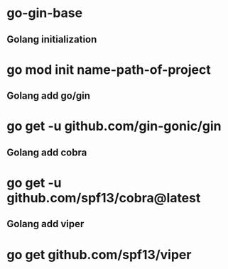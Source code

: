 # go-gin-base

## Golang initialization
# go mod init name-path-of-project

## Golang add go/gin
# go get -u github.com/gin-gonic/gin

## Golang add cobra
# go get -u github.com/spf13/cobra@latest

## Golang add viper
# go get github.com/spf13/viper
